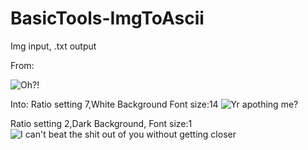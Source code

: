 # BasicTools-ImgToAscii
Img input, .txt output

From:

![Oh?!](https://raw.githubusercontent.com/vizmiz/BasicTools-ImgToAscii/master/Images/WALK.jpg)



Into:
Ratio setting 7,White Background Font size:14
![Yr apothing me?](https://raw.githubusercontent.com/vizmiz/BasicTools-ImgToAscii/master/AsciiArt/WALKASCII.png)

Ratio setting 2,Dark Background, Font size:1
![I can't beat the shit out of you without getting closer](https://raw.githubusercontent.com/vizmiz/BasicTools-ImgToAscii/master/AsciiArt/WalkCon%3A2.png)
